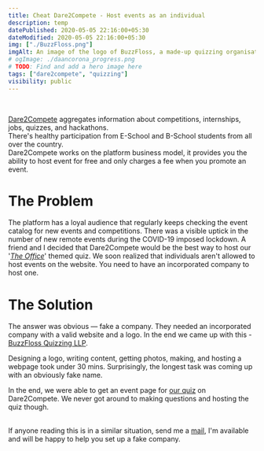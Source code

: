 ```yaml
---
title: Cheat Dare2Compete - Host events as an individual
description: temp
datePublished: 2020-05-05 22:16:00+05:30
dateModified: 2020-05-05 22:16:00+05:30
img: ["./BuzzFloss.png"]
imgAlt: An image of the logo of BuzzFloss, a made-up quizzing organisation.
# ogImage: ./daancorona_progress.png
# TODO: Find and add a hero image here
tags: ["dare2compete", "quizzing"]
visibility: public
---
```


<br>

[Dare2Compete](https://dare2compete.com/) aggregates information about competitions, internships, jobs, quizzes, and hackathons. <br> There's healthy participation from E-School and B-School students from all over the country. <br> Dare2Compete works on the platform business model, it provides you the ability to host event for free and only charges a fee when you promote an event. <br>

<!-- PELICAN_END_SUMMARY -->   

# The Problem    

The platform has a loyal audience that regularly keeps checking the event catalog for new events and competitions. There was a visible uptick in the number of new remote events during the COVID-19 imposed lockdown. A friend and I decided that Dare2Compete would be the best way to host our '[*The Office*](https://theofficeslack.com/)' themed quiz. We soon realized that individuals aren't allowed to host events on the website. You need to have an incorporated company to host one.    

# The Solution    

The answer was obvious — fake a company. They needed an incorporated company with a valid website and a logo. In the end we came up with this - [BuzzFloss Quizzing LLP](https://subwayharearmy.github.io/pages/buzz-floss-quizzing.html).     <br>       
  
Designing a logo, writing content, getting photos, making, and hosting a webpage took under 30 mins. Surprisingly, the longest task was coming up with an obviously fake name. <br>

In the end, we were able to get an event page for [our quiz](https://dare2compete.com/o/the-office-quiz-buzzfloss-quizzing-llp-106752) on Dare2Compete. We never got around to making questions and hosting the quiz though. <br> <br>

If anyone reading this is in a similar situation, send me a [mail](mailto:ayushyembarwar@gmail.com?cc=f2016657@pilani.bits-pilani.ac.in&subject=Need%20to%20make%20a%20fake%20company%20(Blog%20Redirect)&body=Hello%2C%20Ayush.%0D%0A%0D%0A), I'm available and will be happy to help you set up a fake company.  